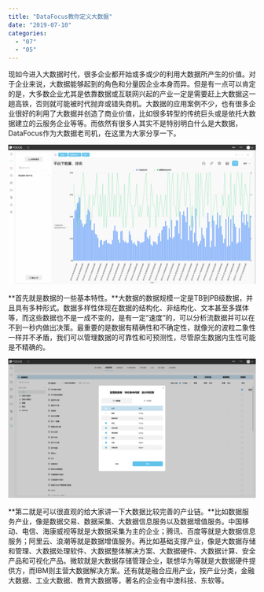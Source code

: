 ```yaml
---
title: "DataFocus教你定义大数据"
date: "2019-07-10"
categories: 
  - "07"
  - "05"
---
```


现如今进入大数据时代，很多企业都开始或多或少的利用大数据所产生的价值。对于企业来说，大数据能够起到的角色和分量因企业本身而异。但是有一点可以肯定的是，大多数企业尤其是依靠数据或互联网兴起的产业一定是需要赶上大数据这一趟高铁，否则就可能被时代抛弃或错失商机。大数据的应用案例不少，也有很多企业很好的利用了大数据并创造了商业价值，比如很多转型的传统巨头或是依托大数据建立的云服务企业等等。而依然有很多人其实不是特别明白什么是大数据，DataFocus作为大数据老司机，在这里为大家分享一下。

![](images/word-image-135.png)

**首先就是数据的一些基本特性。**大数据的数据规模一定是TB到PB级数据，并且具有多种形式。数据多样性体现在数据的结构化、非结构化、文本甚至多媒体等，而这些数据也不是一成不变的，是有一定“速度”的，可以分析流数据并可以在不到一秒内做出决策。最重要的是数据有精确性和不确定性，就像光的波粒二象性一样并不矛盾，我们可以管理数据的可靠性和可预测性，尽管原生数据内生性可能是不精确的。

![](images/word-image-100.png)

**第二就是可以很直观的给大家讲一下大数据比较完善的产业链。**比如数据服务产业，像是数据交易、数据采集、大数据信息服务以及数据增值服务。中国移动、电信、海康威视等就是大数据采集为主的企业；腾讯、百度等就是大数据信息服务；阿里云、浪潮等就是数据增值服务。再比如基础支撑产业，像是大数据存储和管理、大数据处理软件、大数据整体解决方案、大数据硬件、大数据计算、安全产品和可视化产品。微软就是大数据存储管理企业，联想华为等就是大数据硬件提供方，而IBM则主营大数据解决方案。还有就是融合应用产业，按产业分类，金融大数据、工业大数据、教育大数据等，著名的企业有中澳科技、东软等。
